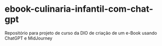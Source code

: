# ebook-culinaria-infantil-com-chat-gpt
Repositório para projeto de curso da DIO de criação de um e-Book usando ChatGPT e MidJourney
